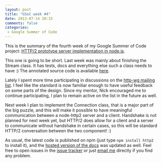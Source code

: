 ```yaml
---
layout: post
title: "GSoC week #4"
date: 2013-07-14 20:33
comments: false
categories:
 - Google Summer of Code
---
```


This is the summary of the fourth week of my Google Summer of Code project: [HTTP/2 prototype server implementation in node.js](https://google-melange.appspot.com/gsoc/project/google/gsoc2013/molnarg/5001).

<!-- more -->

This one is going to be short. Last week was mainly about finishing the Stream class. It has tests, docs and everything else such a class needs to have :) The annotated source code is available [here](http://molnarg.github.io/node-http2/stream.html).

Lately I spent more time participating in discussions on the [http-wg mailing list](http://lists.w3.org/Archives/Public/ietf-http-wg/). I feel like the standard is now familiar enough to have useful feedback on some parts of the design. Since my mentor, Nick encouraged me to continue participating, I plan to remain active on the list in the future as well.

Next week I plan to implement the Connection class, that is a major part of the big puzzle, and this will make it possible to have meaningful communication between a node-http2 server and a client. Handshake is not planned for next week yet, but HTTP/2 does allow for a client and a server to communicate without handshake in certain cases, so this will be standard HTTP/2 conversation between the two component! :)

As usual, the latest code is published on npm (just type `npm install http2` to install it), and the [hosted version of the docs](http://molnarg.github.io/node-http2/framer.html) was updated as well. Feel free to open issues in the [issue tracker](https://github.com/molnarg/node-http2/issues) or just [email me](mailto:gabor@molnar.es) directly if you find any problem.

